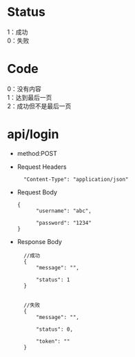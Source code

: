 # Status
1：成功  
0：失败
# Code
0：没有内容  
1：达到最后一页  
2：成功但不是最后一页  
# api/login
-  method:POST

- Request Headers

        "Content-Type": "application/json"

- Request Body


      {  
            "username": "abc",  
    
            "password": "1234"    
      }

- Response Body

        //成功  
        {  
            "message": "",  
  
            "status": 1    
        }


        //失败  
        {  
            "message": "", 
  
            "status": 0,  
  
            "token": ""  
        }



